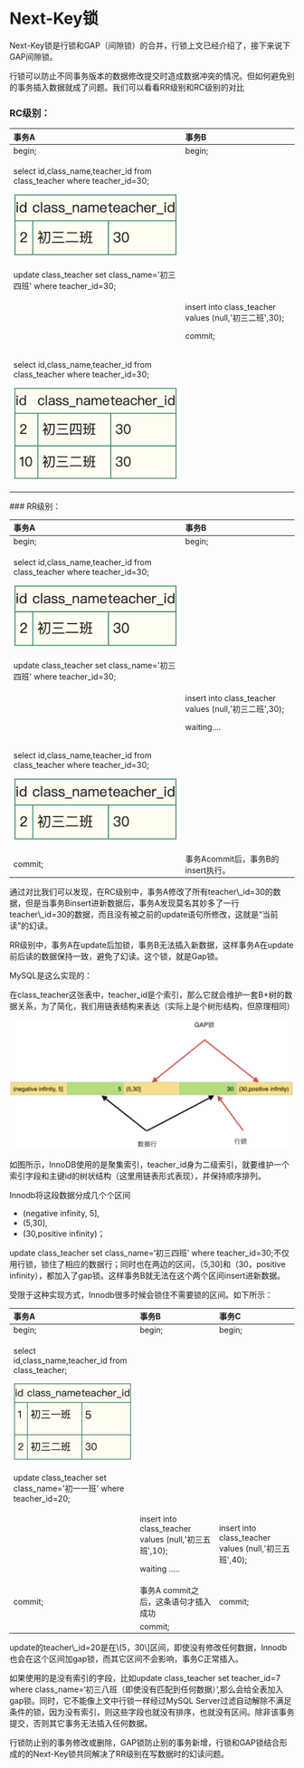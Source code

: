 # Next-Key锁

Next-Key锁是行锁和GAP（间隙锁）的合并，行锁上文已经介绍了，接下来说下GAP间隙锁。

行锁可以防止不同事务版本的数据修改提交时造成数据冲突的情况。但如何避免别的事务插入数据就成了问题。我们可以看看RR级别和RC级别的对比

### RC级别：

<table>
  <thead>
    <tr>
      <th style="text-align:left">&#x4E8B;&#x52A1;A</th>
      <th style="text-align:left">&#x4E8B;&#x52A1;B</th>
    </tr>
  </thead>
  <tbody>
    <tr>
      <td style="text-align:left">begin;</td>
      <td style="text-align:left">begin;</td>
    </tr>
    <tr>
      <td style="text-align:left">
        <p>select id,class_name,teacher_id from class_teacher where teacher_id=30;</p>
        <p>
          <img src="../../.gitbook/assets/snipaste_2020-04-21_10-45-26.png" alt/>
        </p>
      </td>
      <td style="text-align:left"></td>
    </tr>
    <tr>
      <td style="text-align:left">update class_teacher set class_name=&apos;&#x521D;&#x4E09;&#x56DB;&#x73ED;&apos;
        where teacher_id=30;</td>
      <td style="text-align:left"></td>
    </tr>
    <tr>
      <td style="text-align:left"></td>
      <td style="text-align:left">
        <p>insert into class_teacher values (null,&apos;&#x521D;&#x4E09;&#x4E8C;&#x73ED;&apos;,30);</p>
        <p>commit;</p>
      </td>
    </tr>
    <tr>
      <td style="text-align:left">
        <p>select id,class_name,teacher_id from class_teacher where teacher_id=30;</p>
        <p>
          <img src="../../.gitbook/assets/snipaste_2020-04-21_10-46-25.png" alt/>
        </p>
      </td>
      <td style="text-align:left"></td>
    </tr>
  </tbody>
</table>### RR级别：

<table>
  <thead>
    <tr>
      <th style="text-align:left">&#x4E8B;&#x52A1;A</th>
      <th style="text-align:left">&#x4E8B;&#x52A1;B</th>
    </tr>
  </thead>
  <tbody>
    <tr>
      <td style="text-align:left">begin;</td>
      <td style="text-align:left">begin;</td>
    </tr>
    <tr>
      <td style="text-align:left">
        <p>select id,class_name,teacher_id from class_teacher where teacher_id=30;</p>
        <p>
          <img src="../../.gitbook/assets/snipaste_2020-04-21_10-45-26.png" alt/>
        </p>
      </td>
      <td style="text-align:left"></td>
    </tr>
    <tr>
      <td style="text-align:left">update class_teacher set class_name=&apos;&#x521D;&#x4E09;&#x56DB;&#x73ED;&apos;
        where teacher_id=30;</td>
      <td style="text-align:left"></td>
    </tr>
    <tr>
      <td style="text-align:left"></td>
      <td style="text-align:left">
        <p>insert into class_teacher values (null,&apos;&#x521D;&#x4E09;&#x4E8C;&#x73ED;&apos;,30);</p>
        <p>waiting....</p>
      </td>
    </tr>
    <tr>
      <td style="text-align:left">
        <p>select id,class_name,teacher_id from class_teacher where teacher_id=30;</p>
        <p>
          <img src="../../.gitbook/assets/snipaste_2020-04-21_10-45-26.png" alt/>
        </p>
      </td>
      <td style="text-align:left"></td>
    </tr>
    <tr>
      <td style="text-align:left">commit;</td>
      <td style="text-align:left">&#x4E8B;&#x52A1;Acommit&#x540E;&#xFF0C;&#x4E8B;&#x52A1;B&#x7684;insert&#x6267;&#x884C;&#x3002;</td>
    </tr>
  </tbody>
</table>通过对比我们可以发现，在RC级别中，事务A修改了所有teacher\_id=30的数据，但是当事务Binsert进新数据后，事务A发现莫名其妙多了一行teacher\_id=30的数据，而且没有被之前的update语句所修改，这就是“当前读”的幻读。

RR级别中，事务A在update后加锁，事务B无法插入新数据，这样事务A在update前后读的数据保持一致，避免了幻读。这个锁，就是Gap锁。

MySQL是这么实现的：

在class\_teacher这张表中，teacher\_id是个索引，那么它就会维护一套B+树的数据关系，为了简化，我们用链表结构来表达（实际上是个树形结构，但原理相同）

![](../../.gitbook/assets/image%20%2843%29.png)

如图所示，InnoDB使用的是聚集索引，teacher\_id身为二级索引，就要维护一个索引字段和主键id的树状结构（这里用链表形式表现），并保持顺序排列。

Innodb将这段数据分成几个个区间

* \(negative infinity, 5\],
* \(5,30\],
* \(30,positive infinity\)；

update class\_teacher set class\_name=‘初三四班’ where teacher\_id=30;不仅用行锁，锁住了相应的数据行；同时也在两边的区间，（5,30\]和（30，positive infinity），都加入了gap锁。这样事务B就无法在这个两个区间insert进新数据。

受限于这种实现方式，Innodb很多时候会锁住不需要锁的区间。如下所示：

<table>
  <thead>
    <tr>
      <th style="text-align:left">&#x4E8B;&#x52A1;A</th>
      <th style="text-align:left">&#x4E8B;&#x52A1;B</th>
      <th style="text-align:left">&#x4E8B;&#x52A1;C</th>
    </tr>
  </thead>
  <tbody>
    <tr>
      <td style="text-align:left">begin;</td>
      <td style="text-align:left">begin;</td>
      <td style="text-align:left">begin;</td>
    </tr>
    <tr>
      <td style="text-align:left">
        <p>select id,class_name,teacher_id from class_teacher;</p>
        <p>
          <img src="../../.gitbook/assets/snipaste_2020-04-21_10-55-00.png" alt/>
        </p>
      </td>
      <td style="text-align:left"></td>
      <td style="text-align:left"></td>
    </tr>
    <tr>
      <td style="text-align:left">update class_teacher set class_name=&apos;&#x521D;&#x4E00;&#x4E00;&#x73ED;&apos;
        where teacher_id=20;</td>
      <td style="text-align:left"></td>
      <td style="text-align:left"></td>
    </tr>
    <tr>
      <td style="text-align:left"></td>
      <td style="text-align:left">
        <p>insert into class_teacher values (null,&apos;&#x521D;&#x4E09;&#x4E94;&#x73ED;&apos;,10);</p>
        <p>waiting .....</p>
      </td>
      <td style="text-align:left">insert into class_teacher values (null,&apos;&#x521D;&#x4E09;&#x4E94;&#x73ED;&apos;,40);</td>
    </tr>
    <tr>
      <td style="text-align:left">commit;</td>
      <td style="text-align:left">&#x4E8B;&#x52A1;A commit&#x4E4B;&#x540E;&#xFF0C;&#x8FD9;&#x6761;&#x8BED;&#x53E5;&#x624D;&#x63D2;&#x5165;&#x6210;&#x529F;</td>
      <td
      style="text-align:left">commit;</td>
    </tr>
    <tr>
      <td style="text-align:left"></td>
      <td style="text-align:left">commit;</td>
      <td style="text-align:left"></td>
    </tr>
  </tbody>
</table>update的teacher\_id=20是在\(5，30\]区间，即使没有修改任何数据，Innodb也会在这个区间加gap锁，而其它区间不会影响，事务C正常插入。

如果使用的是没有索引的字段，比如update class\_teacher set teacher\_id=7 where class\_name=‘初三八班（即使没有匹配到任何数据）’,那么会给全表加入gap锁。同时，它不能像上文中行锁一样经过MySQL Server过滤自动解除不满足条件的锁，因为没有索引，则这些字段也就没有排序，也就没有区间。除非该事务提交，否则其它事务无法插入任何数据。

行锁防止别的事务修改或删除，GAP锁防止别的事务新增，行锁和GAP锁结合形成的的Next-Key锁共同解决了RR级别在写数据时的幻读问题。

